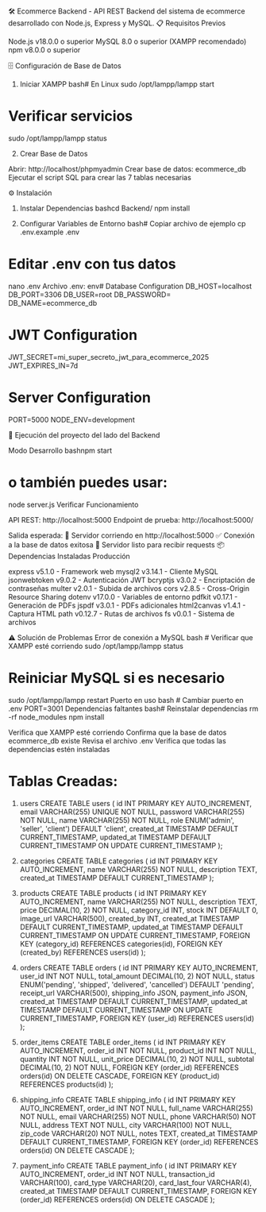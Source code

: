 🛠️ Ecommerce Backend - API REST
Backend del sistema de ecommerce desarrollado con Node.js, Express y MySQL.
📋 Requisitos Previos

Node.js v18.0.0 o superior
MySQL 8.0 o superior (XAMPP recomendado)
npm v8.0.0 o superior

🗄️ Configuración de Base de Datos
1. Iniciar XAMPP
bash# En Linux
sudo /opt/lampp/lampp start

# Verificar servicios
sudo /opt/lampp/lampp status

2. Crear Base de Datos

Abrir: http://localhost/phpmyadmin
Crear base de datos: ecommerce_db
Ejecutar el script SQL para crear las 7 tablas necesarias

⚙️ Instalación
1. Instalar Dependencias
bashcd Backend/
npm install

2. Configurar Variables de Entorno
bash# Copiar archivo de ejemplo
cp .env.example .env

# Editar .env con tus datos
nano .env
Archivo .env:
env# Database Configuration
DB_HOST=localhost
DB_PORT=3306
DB_USER=root
DB_PASSWORD=
DB_NAME=ecommerce_db

# JWT Configuration
JWT_SECRET=mi_super_secreto_jwt_para_ecommerce_2025
JWT_EXPIRES_IN=7d

# Server Configuration
PORT=5000
NODE_ENV=development


🚀 Ejecución del proyecto del lado del Backend

Modo Desarrollo
bashnpm start
# o también puedes usar:
node server.js
Verificar Funcionamiento

API REST: http://localhost:5000
Endpoint de prueba: http://localhost:5000/

Salida esperada:
🚀 Servidor corriendo en http://localhost:5000
✅ Conexión a la base de datos exitosa
🎯 Servidor listo para recibir requests
📦 Dependencias Instaladas
Producción

express v5.1.0 - Framework web
mysql2 v3.14.1 - Cliente MySQL
jsonwebtoken v9.0.2 - Autenticación JWT
bcryptjs v3.0.2 - Encriptación de contraseñas
multer v2.0.1 - Subida de archivos
cors v2.8.5 - Cross-Origin Resource Sharing
dotenv v17.0.0 - Variables de entorno
pdfkit v0.17.1 - Generación de PDFs
jspdf v3.0.1 - PDFs adicionales
html2canvas v1.4.1 - Captura HTML
path v0.12.7 - Rutas de archivos
fs v0.0.1 - Sistema de archivos


⚠️ Solución de Problemas
Error de conexión a MySQL
bash # Verificar que XAMPP esté corriendo
sudo /opt/lampp/lampp status

# Reiniciar MySQL si es necesario
sudo /opt/lampp/lampp restart
Puerto en uso
bash # Cambiar puerto en .env
PORT=3001
Dependencias faltantes
bash# Reinstalar dependencias
rm -rf node_modules
npm install

Verifica que XAMPP esté corriendo
Confirma que la base de datos ecommerce_db existe
Revisa el archivo .env
Verifica que todas las dependencias estén instaladas

# Tablas Creadas:


1. users
CREATE TABLE users (
    id INT PRIMARY KEY AUTO_INCREMENT,
    email VARCHAR(255) UNIQUE NOT NULL,
    password VARCHAR(255) NOT NULL,
    name VARCHAR(255) NOT NULL,
    role ENUM('admin', 'seller', 'client') DEFAULT 'client',
    created_at TIMESTAMP DEFAULT CURRENT_TIMESTAMP,
    updated_at TIMESTAMP DEFAULT CURRENT_TIMESTAMP ON UPDATE CURRENT_TIMESTAMP
);

2. categories
CREATE TABLE categories (
    id INT PRIMARY KEY AUTO_INCREMENT,
    name VARCHAR(255) NOT NULL,
    description TEXT,
    created_at TIMESTAMP DEFAULT CURRENT_TIMESTAMP
);

3. products
CREATE TABLE products (
    id INT PRIMARY KEY AUTO_INCREMENT,
    name VARCHAR(255) NOT NULL,
    description TEXT,
    price DECIMAL(10, 2) NOT NULL,
    category_id INT,
    stock INT DEFAULT 0,
    image_url VARCHAR(500),
    created_by INT,
    created_at TIMESTAMP DEFAULT CURRENT_TIMESTAMP,
    updated_at TIMESTAMP DEFAULT CURRENT_TIMESTAMP ON UPDATE CURRENT_TIMESTAMP,
    FOREIGN KEY (category_id) REFERENCES categories(id),
    FOREIGN KEY (created_by) REFERENCES users(id)
);

4. orders
CREATE TABLE orders (
    id INT PRIMARY KEY AUTO_INCREMENT,
    user_id INT NOT NULL,
    total_amount DECIMAL(10, 2) NOT NULL,
    status ENUM('pending', 'shipped', 'delivered', 'cancelled') DEFAULT 'pending',
    receipt_url VARCHAR(500),
    shipping_info JSON,
    payment_info JSON,
    created_at TIMESTAMP DEFAULT CURRENT_TIMESTAMP,
    updated_at TIMESTAMP DEFAULT CURRENT_TIMESTAMP ON UPDATE CURRENT_TIMESTAMP,
    FOREIGN KEY (user_id) REFERENCES users(id)
);

5. order_items
CREATE TABLE order_items (
    id INT PRIMARY KEY AUTO_INCREMENT,
    order_id INT NOT NULL,
    product_id INT NOT NULL,
    quantity INT NOT NULL,
    unit_price DECIMAL(10, 2) NOT NULL,
    subtotal DECIMAL(10, 2) NOT NULL,
    FOREIGN KEY (order_id) REFERENCES orders(id) ON DELETE CASCADE,
    FOREIGN KEY (product_id) REFERENCES products(id)
);

6. shipping_info
CREATE TABLE shipping_info (
    id INT PRIMARY KEY AUTO_INCREMENT,
    order_id INT NOT NULL,
    full_name VARCHAR(255) NOT NULL,
    email VARCHAR(255) NOT NULL,
    phone VARCHAR(50) NOT NULL,
    address TEXT NOT NULL,
    city VARCHAR(100) NOT NULL,
    zip_code VARCHAR(20) NOT NULL,
    notes TEXT,
    created_at TIMESTAMP DEFAULT CURRENT_TIMESTAMP,
    FOREIGN KEY (order_id) REFERENCES orders(id) ON DELETE CASCADE
);

7. payment_info
CREATE TABLE payment_info (
    id INT PRIMARY KEY AUTO_INCREMENT,
    order_id INT NOT NULL,
    transaction_id VARCHAR(100),
    card_type VARCHAR(20),
    card_last_four VARCHAR(4),
    created_at TIMESTAMP DEFAULT CURRENT_TIMESTAMP,
    FOREIGN KEY (order_id) REFERENCES orders(id) ON DELETE CASCADE
);